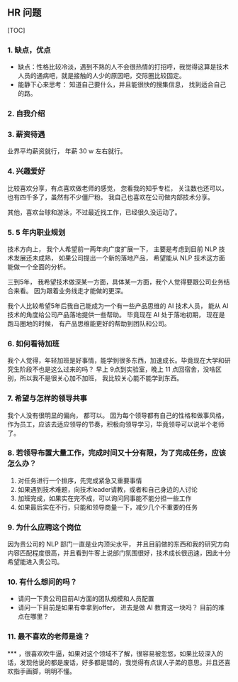 ## HR 问题

[TOC]

### 1. 缺点，优点

- 缺点：性格比较冷淡，遇到不熟的人不会很热情的打招呼，我觉得这算是技术人员的通病吧，就是接触的人少的原因吧，交际圈比较固定。 
- 能静下心来思考： 知道自己要什么，并且能很快的搜集信息， 找到适合自己的路。

### 2. 自我介绍



### 3. 薪资待遇

业界平均薪资就行， 年薪 30 w 左右就行。

### 4. 兴趣爱好

比较喜欢分享，有点喜欢做老师的感觉， 您看我的知乎专栏， 关注数也还可以，也有四千多了，虽然有不少僵尸粉。 我自己也喜欢在公司做内部技术分享。

其他，喜欢台球和游泳，不过最近找工作，已经很久没运动了。

### 5.   5 年内职业规划

技术方向上， 我个人希望前一两年向广度扩展一下， 主要是考虑到目前 NLP 技术发展还未成熟， 如果公司提出一个新的落地产品， 希望能从 NLP 技术这方面能做一个全面的分析。 

三到5年， 我希望技术做深某一方面，具体某一方面，我个人觉得要跟公司业务结合来看。 因为跟着业务线走才能做的更深。 

我个人比较希望5年后我自己能成为一个有一些产品思维的 AI 技术人员， 能从 AI 技术的角度给公司产品落地提供一些帮助。 毕竟现在 AI 处于落地初期， 现在是跑马圈地的时候， 有产品思维能更好的帮助到团队和公司。

### 6. 如何看待加班

我个人觉得，年轻加班是好事情，能学到很多东西，加速成长。毕竟现在大学和研究生阶段不也是这么过来的吗？ 早上 9点到实验室，晚上 11 点回宿舍，没啥区别，所以我不是很关心加不加班， 我比较关心能不能学到东西。

### 7. 希望与怎样的领导共事

我个人没有很明显的偏向， 都可以。 因为每个领导都有自己的性格和做事风格，作为员工，应该去适应领导的节奏，积极向领导学习，毕竟领导可以说半个老师了。

### 8. 若领导布置大量工作，完成时间又十分有限，为了完成任务，应该怎么办？

1. 对任务进行一个排序，先完成紧急又重要事情
2. 如果遇到技术难题，向技术leader请教，或者和自己身边的人讨论
3. 加班完成，如果实在完不成，可以询问同事能不能分担一些工作
4. 如果最后实在不行，只能和领导商量一下，减少几个不重要的任务

### 9. 为什么应聘这个岗位

因为贵公司的 NLP 部门一直是业内顶尖水平， 并且目前做的东西和我的研究方向内容匹配程度很高，并且看到牛客上说部门氛围很好，技术成长很迅速，因此十分希望能进入贵公司。

### 10. 有什么想问的吗？

- 请问一下贵公司目前AI方面的团队规模和人员配置
- 请问一下目前是如果有幸拿到offer， 进去是做 AI 教育这一块吗？ 目前的难点在哪里？

### 11. 最不喜欢的老师是谁？

*** ，很喜欢吹牛逼，如果对这个领域不了解，很容易被忽悠，如果比较深入的话，发现他说的都是废话，好多都是错的，我觉得有点误人子弟的意思。并且还喜欢指手画脚，明明不懂。









